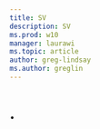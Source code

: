 ```yaml
---
title: SV
description: SV
ms.prod: w10
manager: laurawi
ms.topic: article
author: greg-lindsay
ms.author: greglin
---
```


# .